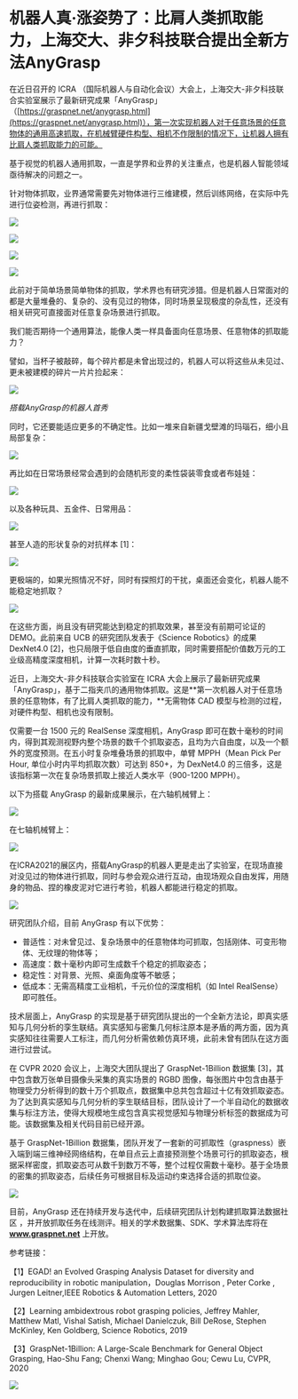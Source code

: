 # 机器人真·涨姿势了：比肩人类抓取能力，上海交大、非夕科技联合提出全新方法AnyGrasp

在近日召开的 ICRA （国际机器人与自动化会议）大会上，上海交大-非夕科技联合实验室展示了最新研究成果「AnyGrasp」（[https://graspnet.net/anygrasp.html](https://graspnet.net/anygrasp.html)），第一次实现机器人对于任意场景的任意物体的通用高速抓取，在机械臂硬件构型、相机不作限制的情况下，让机器人拥有比肩人类抓取能力的可能。

基于视觉的机器人通用抓取，一直是学界和业界的关注重点，也是机器人智能领域亟待解决的问题之一。

针对物体抓取，业界通常需要先对物体进行三维建模，然后训练网络，在实际中先进行位姿检测，再进行抓取：

![](https://maoxianxin1996.oss-accelerate.aliyuncs.com/codechina/20210614150310.png)

![](https://maoxianxin1996.oss-accelerate.aliyuncs.com/codechina/20210614150332.png)

![](https://maoxianxin1996.oss-accelerate.aliyuncs.com/codechina/20210614150409.png)

![](https://maoxianxin1996.oss-accelerate.aliyuncs.com/codechina/20210614150423.png)

此前对于简单场景简单物体的抓取，学术界也有研究涉猎。但是机器人日常面对的都是大量堆叠的、复杂的、没有见过的物体，同时场景呈现极度的杂乱性，还没有相关研究可直接面对任意复杂场景进行抓取。

我们能否期待一个通用算法，能像人类一样具备面向任意场景、任意物体的抓取能力？ 

譬如，当杯子被敲碎，每个碎片都是未曾出现过的，机器人可以将这些从未见过、更未被建模的碎片一片片捡起来：

![](https://maoxianxin1996.oss-accelerate.aliyuncs.com/codechina/20210614150737.png)

*搭载AnyGrasp的机器人首秀*

同时，它还要能适应更多的不确定性。比如一堆来自新疆戈壁滩的玛瑙石，细小且局部复杂：

![](https://maoxianxin1996.oss-accelerate.aliyuncs.com/codechina/20210614150759.png)

再比如在日常场景经常会遇到的会随机形变的柔性袋装零食或者布娃娃：

![](https://maoxianxin1996.oss-accelerate.aliyuncs.com/codechina/20210614150824.png)

以及各种玩具、五金件、日常用品：

![](https://maoxianxin1996.oss-accelerate.aliyuncs.com/codechina/20210614150842.png)

甚至人造的形状复杂的对抗样本 [1]：

![](https://maoxianxin1996.oss-accelerate.aliyuncs.com/codechina/20210614150901.png)

更极端的，如果光照情况不好，同时有探照灯的干扰，桌面还会变化，机器人能不能稳定地抓取？

![](https://maoxianxin1996.oss-accelerate.aliyuncs.com/codechina/20210614150919.png)

在这些方面，尚且没有研究能达到稳定的抓取效果，甚至没有前期可论证的 DEMO。此前来自 UCB 的研究团队发表于《Science Robotics》的成果 DexNet4.0 [2]，也只局限于低自由度的垂直抓取，同时需要搭配价值数万元的工业级高精度深度相机，计算一次耗时数十秒。

近日，上海交大-非夕科技联合实验室在 ICRA 大会上展示了最新研究成果「AnyGrasp」，基于二指夹爪的通用物体抓取。这是**第一次机器人对于任意场景的任意物体，有了比肩人类抓取的能力，**无需物体 CAD 模型与检测的过程，对硬件构型、相机也没有限制。

仅需要一台 1500 元的 RealSense 深度相机，AnyGrasp 即可在数十毫秒的时间内，得到其观测视野内整个场景的数千个抓取姿态，且均为六自由度，以及一个额外的宽度预测。在五小时复杂堆叠场景的抓取中，单臂 MPPH（Mean Pick Per Hour, 单位小时内平均抓取次数）可达到 850+，为 DexNet4.0 的三倍多，这是该指标第一次在复杂场景抓取上接近人类水平（900-1200 MPPH）。

以下为搭载 AnyGrasp 的最新成果展示，在六轴机械臂上：

![](https://maoxianxin1996.oss-accelerate.aliyuncs.com/codechina/20210614151004.png)

在七轴机械臂上：

![](https://maoxianxin1996.oss-accelerate.aliyuncs.com/codechina/20210614151042.png)

在ICRA2021的展区内，搭载AnyGrasp的机器人更是走出了实验室，在现场直接对没见过的物体进行抓取，同时与参会观众进行互动，由现场观众自由发挥，用随身的物品、捏的橡皮泥对它进行考验，机器人都能进行稳定的抓取。

![](https://maoxianxin1996.oss-accelerate.aliyuncs.com/codechina/20210614151120.png)

研究团队介绍，目前 AnyGrasp 有以下优势：

- 普适性：对未曾见过、复杂场景中的任意物体均可抓取，包括刚体、可变形物体、无纹理的物体等；
- 高速度：数十毫秒内即可生成数千个稳定的抓取姿态；
- 稳定性：对背景、光照、桌面角度等不敏感；
- 低成本：无需高精度工业相机，千元价位的深度相机（如 Intel RealSense）即可胜任。

技术层面上，AnyGrasp 的实现是基于研究团队提出的一个全新方法论，即真实感知与几何分析的孪生联结。真实感知与密集几何标注原本是矛盾的两方面，因为真实感知往往需要人工标注，而几何分析需依赖仿真环境，此前未曾有团队在这方面进行过尝试。

在 CVPR 2020 会议上，上海交大团队提出了 GraspNet-1Billion 数据集 [3]，其中包含数万张单目摄像头采集的真实场景的 RGBD 图像，每张图片中包含由基于物理受力分析得到的数十万个抓取点，数据集中总共包含超过十亿有效抓取姿态。为了达到真实感知与几何分析的孪生联结目标，团队设计了一个半自动化的数据收集与标注方法，使得大规模地生成包含真实视觉感知与物理分析标签的数据成为可能。该数据集及相关代码目前已经开源。

基于 GraspNet-1Billion 数据集，团队开发了一套新的可抓取性（graspness）嵌入端到端三维神经网络结构，在单目点云上直接预测整个场景可行的抓取姿态，根据采样密度，抓取姿态可从数千到数万不等，整个过程仅需数十毫秒。基于全场景的密集的抓取姿态，后续任务可根据目标及运动约束选择合适的抓取位姿。

![](https://maoxianxin1996.oss-accelerate.aliyuncs.com/codechina/20210614151146.png)

目前，AnyGrasp 还在持续开发与迭代中，后续研究团队计划构建抓取算法数据社区 ，并开放抓取任务在线测评。相关的学术数据集、SDK、学术算法库将在 **www.graspnet.net** 上开放。

参考链接：

【1】EGAD! an Evolved Grasping Analysis Dataset for diversity and reproducibility in robotic manipulation，Douglas Morrison , Peter Corke , Jurgen Leitner,IEEE Robotics & Automation Letters, 2020

【2】Learning ambidextrous robot grasping policies, Jeffrey Mahler, Matthew Matl, Vishal Satish, Michael Danielczuk, Bill DeRose, Stephen McKinley, Ken Goldberg, Science Robotics, 2019

【3】GraspNet-1Billion: A Large-Scale Benchmark for General Object Grasping, Hao-Shu Fang; Chenxi Wang; Minghao Gou; Cewu Lu, CVPR, 2020

![](https://maoxianxin1996.oss-accelerate.aliyuncs.com/codechina/20210608112105.png)